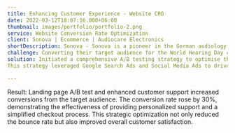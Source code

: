 ```yaml
---
title: Enhancing Customer Experience - Website CRO 
date: 2022-03-12T18:07:16.000+06:00
thumbnail: images/portfolio/portfolio-2.png
service: Website Conversion Rate Optimization
client: Sonova | Ecommerce | Audiocare Electronics 
shortDescription: Sonova - Sonova is a pioneer in the German audiology market with over 70 years of expertise, providing  high-quality hearing aid solutions, audio healthcare electronics devices and Sennheiser electronic consumer goods.
challenge: Converting their target audience for the World Hearing Day campaign. The primary issue was a high bounce rate from a specific consumer segment—demographics aged 50+ who are not internet savvy. These potential customers often faced confusion while navigating the website and selecting the right products, resulting in a low conversion rate, high bounce rate and numerous unanswered queries during checkout.
solution: Initiated a comprehensive A/B testing strategy to optimise the landing page and improve the overall customer experience. Data collected from the CRM team indicated that many customers in this segment struggled to check out and had multiple questions about product choices. I proposed A/B Test - landing page variations, Landing Page A, Featured a CTA 'Buy Now' and Landing Page B, Included a CTA 'Call Now to Get Support', where the support team would assist with queries and help place orders.
This strategy leveraged Google Search Ads and Social Media Ads to drive traffic to the landing pages. After gaining approval, collaborated closely with the product team to implement A/B Landing pages and integrate proactive customer support for this focused audience segment.

---
```

Result:
Landing page A/B test and enhanced customer support increased conversions from the target audience. The conversion rate rose by 30%, demonstrating the effectiveness of providing personalized support and a simplified checkout process. This strategic optimization not only reduced the bounce rate but also improved overall customer satisfaction.
